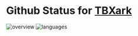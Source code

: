 # Github Status for [TBXark](https://github.com/tbxark)

![overview](https://raw.githubusercontent.com/tbxark-archive/.github/master/status/generated/overview.svg) ![languages](https://raw.githubusercontent.com/tbxark-archive/.github/master/status/generated/languages.svg)
